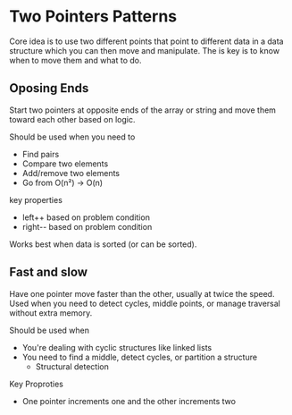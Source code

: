 # Two Pointers Patterns
Core idea is to use two different points that point to different data in a data structure which you can then move and manipulate. The is key is to know when to move them and what to do.

## Oposing Ends
Start two pointers at opposite ends of the array or string and move them toward each other based on logic.

Should be used when you need to
- Find pairs
- Compare two elements
- Add/remove two elements
- Go from O(n²) → O(n)

key properties
- left++ based on problem condition
- right-- based on problem condition

Works best when data is sorted (or can be sorted).

## Fast and slow
Have one pointer move faster than the other, usually at twice the speed. Used when you need to detect cycles, middle points, or manage traversal without extra memory.

Should be used when
- You're dealing with cyclic structures like linked lists
- You need to find a middle, detect cycles, or partition a structure
    - Structural detection

Key Proproties
- One pointer increments one and the other increments two